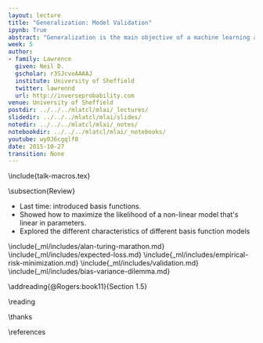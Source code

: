 ```yaml
---
layout: lecture
title: "Generalization: Model Validation"
ipynb: True
abstract: "Generalization is the main objective of a machine learning algorithm. The models we design should work on data they have not seen before. Confirming whether a model generalizes well or not is the domain of *model validation*. In this lecture we introduce approaches to model validation such as hold out validation and cross validation."
week: 5
author:
- family: Lawrence
  given: Neil D.
  gscholar: r3SJcvoAAAAJ
  institute: University of Sheffield
  twitter: lawrennd
  url: http://inverseprobability.com
venue: University of Sheffield
postdir: ../../../mlatcl/mlai/_lectures/
slidedir: ../../../mlatcl/mlai/slides/
notedir: ../../../mlatcl/mlai/_notes/
notebookdir: ../../../mlatcl/mlai/_notebooks/
youtube: wy0J6cgqlf8
date: 2015-10-27
transition: None
---
```


\include{talk-macros.tex}

\subsection{Review}

* Last time: introduced basis functions.
* Showed how to maximize the likelihood of a non-linear model that's linear in parameters.
* Explored the different characteristics of different basis function models

\include{_ml/includes/alan-turing-marathon.md}
\include{_ml/includes/expected-loss.md}
\include{_ml/includes/empirical-risk-minimization.md}
\include{_ml/includes/validation.md}
\include{_ml/includes/bias-variance-dilemma.md}

\addreading{@Rogers:book11}{Section 1.5}

\reading

\thanks

\references
